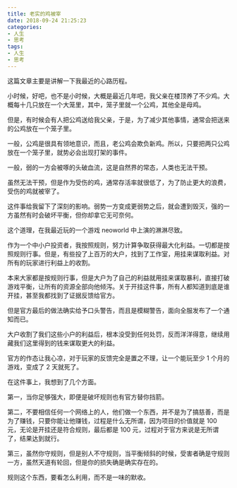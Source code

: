 ```yaml
---
title: 老实的鸡被宰
date: 2018-09-24 21:25:23
categories:
- 人生
- 思考
tags:
- 人生
- 思考
---
```


这篇文章主要是讲解一下我最近的心路历程。

<!-- more -->

小时候，好吧，也不是小时候，大概是最近几年吧，我父亲在楼顶养了不少鸡。大概每十几只放在一个大笼里，其中，笼子里就一个公鸡，其他全是母鸡。

但是，有时候会有人把公鸡送给我父亲，于是，为了减少其他事情，通常会把送来的公鸡放在一个笼子里。

一般，公鸡是很具有领地意识，而且，老公鸡会欺负新鸡。所以，只要把两只公鸡放在一个笼子里，就势必会出现打架的事件。

一般，弱的一方会被啄的头破血流，这是自然界的常态，人类也无法干预。

虽然无法干预，但是作为受伤的鸡，通常存活率就很低了，为了防止更大的浪费，受伤的鸡就被宰了。

这件事给我留下了深刻的影响。弱势一方变成更弱势之后，就会遭到毁灭，强的一方虽然有时会破坏平衡，但你却拿它无可奈何。

这个道理，在我最近玩的一个游戏 neoworld 中上演的淋淋尽致。

作为一个中小户投资者，我按照规则，努力计算争取获得最大化利益。一切都是按照规则行事。但是，有些投了上百万的大户，找到了工作室，用挂来谋取利益。对所有的玩家进行利益上的收割。

本来大家都是按规则行事，但是大户为了自己的利益就用挂来谋取暴利，直接打破游戏平衡，让所有的资源全部向他倾泻。关于开挂这件事，所有人都知道到底是谁开挂，甚至我都找到了证据反馈给官方。

但是官方最后的做法确实给予口头警告，而且是模糊警告，面向全服发布了一个通知而已。

大户收割了我们这些小户的利益后，根本没受到任何处罚，反而洋洋得意，继续用藏我们这里得到的钱来谋取更大的利益。

官方的作态让我心凉，对于玩家的反馈完全是置之不理，让一个能玩至少 1 个月的游戏，变成了 2 天就死了。

在这件事上，我想到了几个方面。

第一，当你足够强大，即便是破坏规则也有官方替你挡箭。

第二，不要相信任何一个网络上的人，他们做一个东西，并不是为了搞慈善，而是为了赚钱，只要你能让他赚钱，过程是什么无所谓，因为项目的价值就是 100 元，无论是开挂还是符合规则，最后都是 100 元，过程对于官方来说是无所谓了，结果达到就行。

第三，虽然你守规则，但是别人不守规则，当平衡倾斜的时候，受害者确是守规则一方，虽然天道有轮回，但是你的损失确是确实存在的。

规则这个东西，要看怎么利用，而不是一味的默收。
